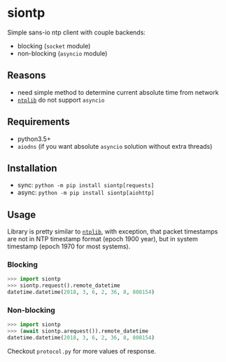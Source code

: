 # siontp
Simple sans-io ntp client with couple backends:
* blocking (`socket` module)
* non-blocking (`asyncio` module)

## Reasons
* need simple method to determine current absolute time from network
* [`ntplib`](https://pypi.org/project/ntplib/) do not support `asyncio`

## Requirements
* python3.5+
* `aiodns` (if you want absolute `asyncio` solution without extra threads)

## Installation
* sync: `python -m pip install siontp[requests]`
* async: `python -m pip install siontp[aiohttp]`

## Usage
Library is pretty similar to [`ntplib`](https://pypi.org/project/ntplib/), with exception, that packet timestamps are
not in NTP timestamp format (epoch 1900 year), but in system timestamp (epoch 1970 for most systems).

### Blocking
``` python
>>> import siontp
>>> siontp.request().remote_datetime
datetime.datetime(2018, 3, 6, 2, 36, 8, 808154)
```

### Non-blocking
``` python
>>> import siontp
>>> (await siontp.arequest()).remote_datetime
datetime.datetime(2018, 3, 6, 2, 36, 8, 808154)
```

Checkout `protocol.py` for more values of response.
